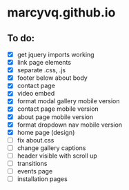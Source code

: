 # marcyvq.github.io

## To do:
- [x] get jquery imports working
- [x] link page elements
- [x] separate .css, .js
- [x] footer below about body
- [x] contact page
- [x] video embed
- [x] format modal gallery mobile version
- [x] contact page mobile version
- [x] about page mobile version
- [x] format dropdown nav mobile version
- [x] home page (design)
- [ ] fix about.css
- [ ] change gallery captions
- [ ] header visible with scroll up
- [ ] transitions
- [ ] events page
- [ ] installation pages
